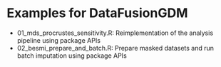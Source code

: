 # Examples for DataFusionGDM

- 01_mds_procrustes_sensitivity.R: Reimplementation of the analysis pipeline using package APIs
- 02_besmi_prepare_and_batch.R: Prepare masked datasets and run batch imputation using package APIs
